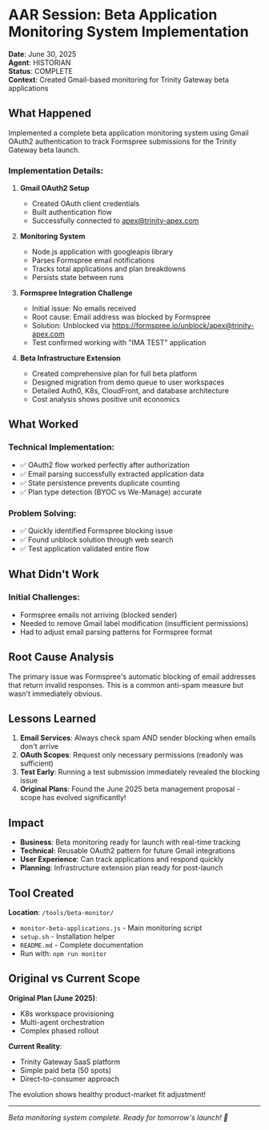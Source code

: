 # AAR Session: Beta Application Monitoring System Implementation

**Date**: June 30, 2025  
**Agent**: HISTORIAN  
**Status**: COMPLETE  
**Context**: Created Gmail-based monitoring for Trinity Gateway beta applications  

## What Happened

Implemented a complete beta application monitoring system using Gmail OAuth2 authentication to track Formspree submissions for the Trinity Gateway beta launch.

### Implementation Details:

1. **Gmail OAuth2 Setup**
   - Created OAuth client credentials
   - Built authentication flow
   - Successfully connected to apex@trinity-apex.com

2. **Monitoring System**
   - Node.js application with googleapis library
   - Parses Formspree email notifications
   - Tracks total applications and plan breakdowns
   - Persists state between runs

3. **Formspree Integration Challenge**
   - Initial issue: No emails received
   - Root cause: Email address was blocked by Formspree
   - Solution: Unblocked via https://formspree.io/unblock/apex@trinity-apex.com
   - Test confirmed working with "IMA TEST" application

4. **Beta Infrastructure Extension**
   - Created comprehensive plan for full beta platform
   - Designed migration from demo queue to user workspaces
   - Detailed Auth0, K8s, CloudFront, and database architecture
   - Cost analysis shows positive unit economics

## What Worked

### Technical Implementation:
- ✅ OAuth2 flow worked perfectly after authorization
- ✅ Email parsing successfully extracted application data
- ✅ State persistence prevents duplicate counting
- ✅ Plan type detection (BYOC vs We-Manage) accurate

### Problem Solving:
- ✅ Quickly identified Formspree blocking issue
- ✅ Found unblock solution through web search
- ✅ Test application validated entire flow

## What Didn't Work

### Initial Challenges:
- Formspree emails not arriving (blocked sender)
- Needed to remove Gmail label modification (insufficient permissions)
- Had to adjust email parsing patterns for Formspree format

## Root Cause Analysis

The primary issue was Formspree's automatic blocking of email addresses that return invalid responses. This is a common anti-spam measure but wasn't immediately obvious.

## Lessons Learned

1. **Email Services**: Always check spam AND sender blocking when emails don't arrive
2. **OAuth Scopes**: Request only necessary permissions (readonly was sufficient)
3. **Test Early**: Running a test submission immediately revealed the blocking issue
4. **Original Plans**: Found the June 2025 beta management proposal - scope has evolved significantly!

## Impact

- **Business**: Beta monitoring ready for launch with real-time tracking
- **Technical**: Reusable OAuth2 pattern for future Gmail integrations
- **User Experience**: Can track applications and respond quickly
- **Planning**: Infrastructure extension plan ready for post-launch

## Tool Created

**Location**: `/tools/beta-monitor/`
- `monitor-beta-applications.js` - Main monitoring script
- `setup.sh` - Installation helper
- `README.md` - Complete documentation
- Run with: `npm run monitor`

## Original vs Current Scope

**Original Plan (June 2025)**:
- K8s workspace provisioning
- Multi-agent orchestration
- Complex phased rollout

**Current Reality**:
- Trinity Gateway SaaS platform
- Simple paid beta (50 spots)
- Direct-to-consumer approach

The evolution shows healthy product-market fit adjustment!

---

*Beta monitoring system complete. Ready for tomorrow's launch! 🚀*